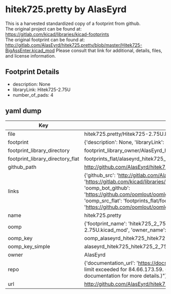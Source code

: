 # hitek725.pretty by AlasEyrd  
This is a harvested standardized copy of a footprint from github.  
The original project can be found at:  
https://gitlab.com/kicad/libraries/kicad-footprints  
The original footprint can be found at:
http://gitlab.com/AlasEyrd/hitek725.pretty/blob/master/Hitek725-BigAssEnter.kicad_mod
Please consult that link for additional, details, files, and license information.  
## Footprint Details
* description: None  
* libraryLink: Hitek725-2.75U  
* number_of_pads: 4  
## yaml dump  
| Key | Value |  
| --- | --- |  
| file | hitek725.pretty/Hitek725-2.75U.kicad_mod |  
| footprint | {'description': None, 'libraryLink': 'Hitek725-2.75U', 'number_of_pads': 4} |  
| footprint_library_directory | footprint_library_owner/AlasEyrd_hitek725.pretty |  
| footprint_library_directory_flat | footprints_flat/alaseyrd_hitek725_hitek725_2_75u/working |  
| github_path | http://github.com/AlasEyrd/hitek725.pretty/blob/master/Hitek725-2.75U.kicad_mod |  
| links | {'github_src': 'http://gitlab.com/AlasEyrd/hitek725.pretty/blob/master/Hitek725-BigAssEnter.kicad_mod', 'github_src_repo': 'https://gitlab.com/kicad/libraries/kicad-footprints', 'oomp_bot': 'footprints/alaseyrd_hitek725_hitek725_2_75u/working', 'oomp_bot_github': 'https://github.com/oomlout/oomlout_oomp_footprint_bot/tree/main/footprints/alaseyrd_hitek725_hitek725_2_75u/working', 'oomp_src_flat': 'footprints_flat/footprints_flat/alaseyrd_hitek725_hitek725_2_75u/working', 'oomp_src_flat_github': 'https://github.com/oomlout/oomlout_oomp_footprint_src/tree/main/footprints_flat/alaseyrd_hitek725_hitek725_2_75u/working'} |  
| name | hitek725.pretty |  
| oomp | {'footprint_name': 'hitek725_2_75u', 'library_name': 'hitek725', 'original_filename': 'hitek725.pretty/Hitek725-2.75U.kicad_mod', 'owner_name': 'alaseyrd'} |  
| oomp_key | oomp_alaseyrd_hitek725_hitek725_2_75u |  
| oomp_key_simple | alaseyrd_hitek725_hitek725_2_75u |  
| owner | AlasEyrd |  
| repo | {'documentation_url': 'https://docs.github.com/rest/overview/resources-in-the-rest-api#rate-limiting', 'message': "API rate limit exceeded for 84.66.173.59. (But here's the good news: Authenticated requests get a higher rate limit. Check out the documentation for more details.)"} |  
| url | http://github.com/AlasEyrd/hitek725.pretty |  

